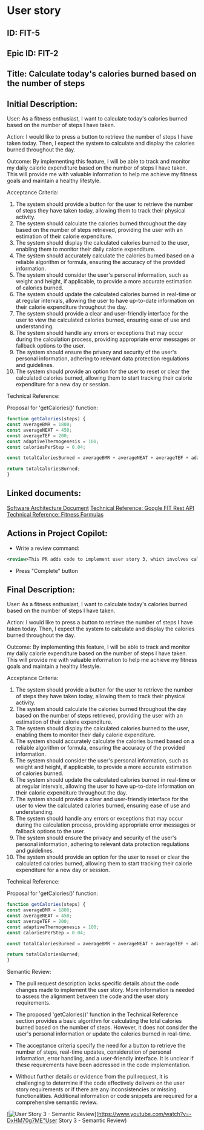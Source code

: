 # User story
## ID: FIT-5
## Epic ID: FIT-2
## Title: Calculate today's calories burned based on the number of steps
## Initial Description:
User:
As a fitness enthusiast, I want to calculate today's calories burned based on the number of steps I have taken.

Action:
I would like to press a button to retrieve the number of steps I have taken today. Then, I expect the system to calculate and display the calories burned throughout the day.

Outcome:
By implementing this feature, I will be able to track and monitor my daily calorie expenditure based on the number of steps I have taken. This will provide me with valuable information to help me achieve my fitness goals and maintain a healthy lifestyle.

Acceptance Criteria:
1. The system should provide a button for the user to retrieve the number of steps they have taken today, allowing them to track their physical activity.
2. The system should calculate the calories burned throughout the day based on the number of steps retrieved, providing the user with an estimation of their calorie expenditure.
3. The system should display the calculated calories burned to the user, enabling them to monitor their daily calorie expenditure.
4. The system should accurately calculate the calories burned based on a reliable algorithm or formula, ensuring the accuracy of the provided information.
5. The system should consider the user's personal information, such as weight and height, if applicable, to provide a more accurate estimation of calories burned.
6. The system should update the calculated calories burned in real-time or at regular intervals, allowing the user to have up-to-date information on their calorie expenditure throughout the day.
7. The system should provide a clear and user-friendly interface for the user to view the calculated calories burned, ensuring ease of use and understanding.
8. The system should handle any errors or exceptions that may occur during the calculation process, providing appropriate error messages or fallback options to the user.
9. The system should ensure the privacy and security of the user's personal information, adhering to relevant data protection regulations and guidelines.
10. The system should provide an option for the user to reset or clear the calculated calories burned, allowing them to start tracking their calorie expenditure for a new day or session.

Technical Reference: 

Proposal for 'getCalories()' function:

```javascript
function getCalories(steps) {
const averageBMR = 1800;
const averageNEAT = 450;
const averageTEF = 200;
const adaptiveThermogenesis = 100;
const caloriesPerStep = 0.04;

const totalCaloriesBurned = averageBMR + averageNEAT + averageTEF + adaptiveThermogenesis + (steps * caloriesPerStep);

return totalCaloriesBurned;
}
```

## Linked documents:
[Software Architecture Document](/step2-project-copilot-project/confluence/software-architecture-document.md)
[Technical Reference: Google FIT Rest API](/step2-project-copilot-project/confluence/technical-reference-google-fit-rest-api.md)
[Technical Reference: Fitness Formulas](/step2-project-copilot-project/confluence/technical-reference-fitness-formulas.md)

## Actions in Project Copilot:
- Write a review command:
```xml
<review>This PR adds code to implement user story 3, which involves calculating and displaying the total calories burned in the Fitness App</review>
```
- Press "Complete" button
## Final Description:
User:
As a fitness enthusiast, I want to calculate today's calories burned based on the number of steps I have taken.

Action:
I would like to press a button to retrieve the number of steps I have taken today. Then, I expect the system to calculate and display the calories burned throughout the day.

Outcome:
By implementing this feature, I will be able to track and monitor my daily calorie expenditure based on the number of steps I have taken. This will provide me with valuable information to help me achieve my fitness goals and maintain a healthy lifestyle.

Acceptance Criteria:
1. The system should provide a button for the user to retrieve the number of steps they have taken today, allowing them to track their physical activity.
2. The system should calculate the calories burned throughout the day based on the number of steps retrieved, providing the user with an estimation of their calorie expenditure.
3. The system should display the calculated calories burned to the user, enabling them to monitor their daily calorie expenditure.
4. The system should accurately calculate the calories burned based on a reliable algorithm or formula, ensuring the accuracy of the provided information.
5. The system should consider the user's personal information, such as weight and height, if applicable, to provide a more accurate estimation of calories burned.
6. The system should update the calculated calories burned in real-time or at regular intervals, allowing the user to have up-to-date information on their calorie expenditure throughout the day.
7. The system should provide a clear and user-friendly interface for the user to view the calculated calories burned, ensuring ease of use and understanding.
8. The system should handle any errors or exceptions that may occur during the calculation process, providing appropriate error messages or fallback options to the user.
9. The system should ensure the privacy and security of the user's personal information, adhering to relevant data protection regulations and guidelines.
10. The system should provide an option for the user to reset or clear the calculated calories burned, allowing them to start tracking their calorie expenditure for a new day or session.

Technical Reference: 

Proposal for 'getCalories()' function:

```javascript
function getCalories(steps) {
const averageBMR = 1800;
const averageNEAT = 450;
const averageTEF = 200;
const adaptiveThermogenesis = 100;
const caloriesPerStep = 0.04;

const totalCaloriesBurned = averageBMR + averageNEAT + averageTEF + adaptiveThermogenesis + (steps * caloriesPerStep);

return totalCaloriesBurned;
}
```

Semantic Review:

- The pull request description lacks specific details about the code changes made to implement the user story. More information is needed to assess the alignment between the code and the user story requirements.

- The proposed 'getCalories()' function in the Technical Reference section provides a basic algorithm for calculating the total calories burned based on the number of steps. However, it does not consider the user's personal information or update the calories burned in real-time.

- The acceptance criteria specify the need for a button to retrieve the number of steps, real-time updates, consideration of personal information, error handling, and a user-friendly interface. It is unclear if these requirements have been addressed in the code implementation.

- Without further details or evidence from the pull request, it is challenging to determine if the code effectively delivers on the user story requirements or if there are any inconsistencies or missing functionalities. Additional information or code snippets are required for a comprehensive semantic review.

[![User Story 3 - Semantic Review](http://img.youtube.com/vi/-DxHM70g7ME/0.jpg)](https://www.youtube.com/watch?v=-DxHM70g7ME"User Story 3 - Semantic Review)